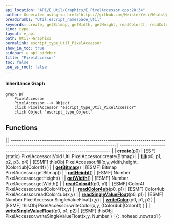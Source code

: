 ```yaml
---
api_location: "API/E_Util/Graphics/E_PixelAccessor.cpp:28:34"
author: Generated using <a href="https://github.com/MeisterYeti/WhatsUpDoc">WhatsUpDoc</a>
breadcrumbs: "Util:escript_namespace_Util"
keywords: create, getBitmap, getWidth, getHeight, readColor4f, readColor4ub, writeColor, writeSingleValueFloat, readSingleValueFloat, fill
kind: type
layout: e_api
path: Util->Graphics
permalink: escript_type_Util_PixelAccessor
show_in_toc: true
sidebar: e_api_sidebar
title: "PixelAccessor"
toc: false
use_as_root: false
---
```


#### Inheritance Graph

```mermaid
graph BT
	PixelAccessor
	PixelAccessor --> Object
	click PixelAccessor "escript_type_Util_PixelAccessor"
	click Object "escript_type_Object"
```

## Functions

|
| --------------------------------------------------------------------------------------------------------------------------------: | ------------------------------------------------------------------------- | 
| **[create](classUtil_1_1PixelAccessor#classUtil_1_1PixelAccessor_1ae58c6439da505f2ff2c62b071571269c)**(p0)                        | [ESF] (static) PixelAccessor\|Void Util.PixelAccessor.create(Bitmap)      | 
| **[fill](classUtil_1_1PixelAccessor#classUtil_1_1PixelAccessor_1a7b851ec5723af969d4be614e57f48b25)**(p0, p1, p2, p3, p4)          | [ESMF] thisObj PixelAccessor.fill(x,y,width,height, (Color4ub\|Color4f) ) | 
| **[getBitmap](classUtil_1_1PixelAccessor#classUtil_1_1PixelAccessor_1a6fb0e5e8c4b88ac78a4abbb5285ad425)**()                       | [ESMF] Bitmap PixelAccessor.getBitmap()                                   | 
| **[getHeight](classUtil_1_1PixelAccessor#classUtil_1_1PixelAccessor_1aa49cc1cca1ff3eac90623ad533c7c6e6)**()                       | [ESMF] Number PixelAccessor.getHeight()                                   | 
| **[getWidth](classUtil_1_1PixelAccessor#classUtil_1_1PixelAccessor_1a1321d493e5aa32f03b9bd01221f3cb88)**()                        | [ESMF] Number PixelAccessor.getWidth()                                    | 
| **[readColor4f](classUtil_1_1PixelAccessor#classUtil_1_1PixelAccessor_1aef1a5db9c71b21c023e755031bf5de70)**(p0, p1)               | [ESMF] Color4f PixelAccessor.readColor4f(x,y)                             | 
| **[readColor4ub](classUtil_1_1PixelAccessor#classUtil_1_1PixelAccessor_1a15535ce0a458da7072af90e93727e600)**(p0, p1)              | [ESMF] Color4ub PixelAccessor.readColor4ub(x,y)                           | 
| **[readSingleValueFloat](classUtil_1_1PixelAccessor#classUtil_1_1PixelAccessor_1a66a5cad4d388b630ac17956546165f66)**(p0, p1)      | [ESMF] Number PixelAccessor.SingleValueFloat(x,y)                         | 
| **[writeColor](classUtil_1_1PixelAccessor#classUtil_1_1PixelAccessor_1a6dbf6f13fe900985f50750c9af68d9ce)**(p0, p1, p2)            | [ESMF] thisObj PixelAccessor.writeColor(x,y, (Color4ub\|Color4f) )        | 
| **[writeSingleValueFloat](classUtil_1_1PixelAccessor#classUtil_1_1PixelAccessor_1aeeb897dfd686dc64a9ab2e5f5ae5e2ca)**(p0, p1, p2) | [ESMF] thisObj PixelAccessor.writeSingleValueFloat(x,y, Number )          | 
{: .nohead .nowrap1 }

